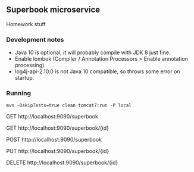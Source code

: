 
## Superbook microservice

Homework stuff

### Development notes

 - Java 10 is optional, it will probably compile with JDK 8 just fine.
 - Enable lombok (Compiler / Annotation Processors > Enable annotation processing)
 - log4j-api-2.10.0 is not Java 10 compatible, so throws some error on startup.

### Running

`mvn -DskipTests=true clean tomcat7:run -P local`

GET http://localhost:9090/superbook

GET http://localhost:9090/superbook/{id}

POST http://localhost:9090/superbook

PUT http://localhost:9090/superbook/{id}

DELETE http://localhost:9090/superbook/{id}

